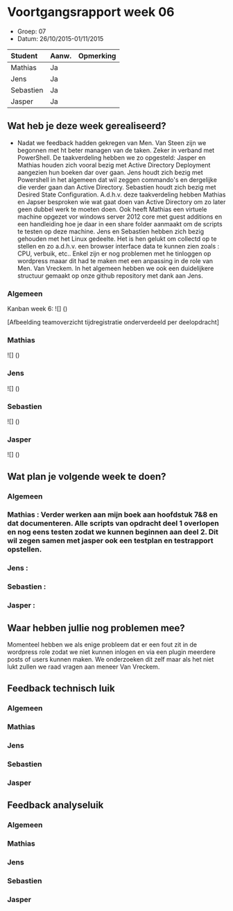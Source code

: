 # Voortgangsrapport week 06

* Groep: 07
* Datum: 26/10/2015-01/11/2015

| Student  | Aanw. | Opmerking |
| :---     | :---  | :---      |
| Mathias  |  Ja   |           |
| Jens     |  Ja   |           |
| Sebastien|  Ja   |           |
| Jasper   |  Ja   |           |



## Wat heb je deze week gerealiseerd?
- Nadat we feedback hadden gekregen van Men. Van Steen zijn we begonnen met ht beter managen van de taken. Zeker in verband met PowerShell. De taakverdeling hebben we zo opgesteld: Jasper en Mathias houden zich vooral bezig met Active Directory Deployment aangezien hun boeken dar over gaan.
Jens houdt zich bezig met Powershell in het algemeen dat wil zeggen commando's en dergelijke die verder gaan dan Active Directory. Sebastien houdt zich bezig met Desired State Configuration. A.d.h.v. deze taakverdeling hebben Mathias en Japser besproken wie wat gaat doen van Active Directory om zo later geen dubbel werk te moeten doen.
Ook heeft Mathias een virtuele machine opgezet vor windows server 2012 core met guest additions en een handleiding hoe je daar in een share folder aanmaakt om de scripts te testen op deze machine.
Jens en Sebastien hebben zich bezig gehouden met het Linux gedeelte. Het is hen gelukt om collectd op te stellen en zo a.d.h.v. een browser interface data te kunnen zien zoals : CPU, verbuik, etc.. Enkel zijn er nog problemen met he tinloggen op wordpress maaar dit had te maken met een anpassing in de role van Men. Van Vreckem.
In het algemeen hebben we ook een duidelijkere structuur gemaakt op onze github repository met dank aan Jens.
### Algemeen

Kanban week 6:
![] ()



[Afbeelding teamoverzicht tijdregistratie onderverdeeld per deelopdracht]

### Mathias

![] ()

### Jens

![] ()

### Sebastien
![] ()

### Jasper

![] ()



## Wat plan je volgende week te doen?

### Algemeen
### Mathias : Verder werken aan mijn boek aan hoofdstuk 7&8 en dat documenteren. Alle scripts van opdracht deel 1 overlopen en nog eens testen zodat we kunnen beginnen aan deel 2. Dit wil zegen samen met jasper ook een testplan en testrapport opstellen.
### Jens :  
### Sebastien : 
### Jasper : 

## Waar hebben jullie nog problemen mee?

Momenteel hebben we als enige probleem dat er een fout zit in de wordpress role zodat we niet kunnen inlogen en via een plugin meerdere posts of users kunnen maken.
We onderzoeken dit zelf maar als het niet lukt zullen we raad vragen aan meneer Van Vreckem.

## Feedback technisch luik

### Algemeen

### Mathias
### Jens
### Sebastien
### Jasper

## Feedback analyseluik

### Algemeen
 
### Mathias
### Jens
### Sebastien
### Jasper

